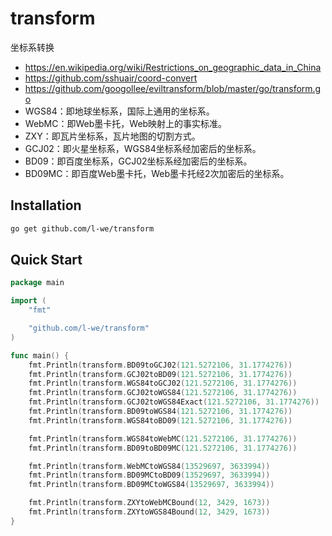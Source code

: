 # transform
坐标系转换

- https://en.wikipedia.org/wiki/Restrictions_on_geographic_data_in_China
- https://github.com/sshuair/coord-convert
- https://github.com/googollee/eviltransform/blob/master/go/transform.go
- WGS84：即地球坐标系，国际上通用的坐标系。
- WebMC：即Web墨卡托，Web映射上的事实标准。
- ZXY：即瓦片坐标系，瓦片地图的切割方式。
- GCJ02：即火星坐标系，WGS84坐标系经加密后的坐标系。
- BD09：即百度坐标系，GCJ02坐标系经加密后的坐标系。
- BD09MC：即百度Web墨卡托，Web墨卡托经2次加密后的坐标系。

Installation
------

```bash
go get github.com/l-we/transform
```

Quick Start
------

```Go
package main

import (
	"fmt"

	"github.com/l-we/transform"
)

func main() {
	fmt.Println(transform.BD09toGCJ02(121.5272106, 31.1774276))
	fmt.Println(transform.GCJ02toBD09(121.5272106, 31.1774276))
	fmt.Println(transform.WGS84toGCJ02(121.5272106, 31.1774276))
	fmt.Println(transform.GCJ02toWGS84(121.5272106, 31.1774276))
	fmt.Println(transform.GCJ02toWGS84Exact(121.5272106, 31.1774276))
	fmt.Println(transform.BD09toWGS84(121.5272106, 31.1774276))
	fmt.Println(transform.WGS84toBD09(121.5272106, 31.1774276))

	fmt.Println(transform.WGS84toWebMC(121.5272106, 31.1774276))
	fmt.Println(transform.BD09toBD09MC(121.5272106, 31.1774276))

	fmt.Println(transform.WebMCtoWGS84(13529697, 3633994))
	fmt.Println(transform.BD09MCtoBD09(13529697, 3633994))
	fmt.Println(transform.BD09MCtoWGS84(13529697, 3633994))

	fmt.Println(transform.ZXYtoWebMCBound(12, 3429, 1673))
	fmt.Println(transform.ZXYtoWGS84Bound(12, 3429, 1673))
}
```